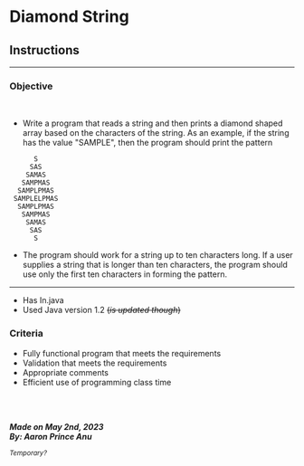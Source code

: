 # **Diamond String**

## Instructions
---


### Objective

<br>

- Write a program that reads a string and then prints a diamond shaped array based on the characters of the string. As an example, if the string has the value "SAMPLE", then the program should print the pattern

```
      S
     SAS
    SAMAS
   SAMPMAS
  SAMPLPMAS
 SAMPLELPMAS
  SAMPLPMAS
   SAMPMAS
    SAMAS
     SAS
      S
```

- The program should work for a string up to ten characters long. If a user supplies a string that is longer than ten characters, the program should use only the first ten characters in forming the pattern.

---
- Has In.java
- Used Java version 1.2 ~~(*is updated though*)~~

### Criteria
- Fully functional program that meets the requirements
- Validation that meets the requirements
- Appropriate comments
- Efficient use of programming class time

<br></br>

***Made on May 2nd, 2023***\
***By: Aaron Prince Anu***


<sub>*Temporary?*</sub>